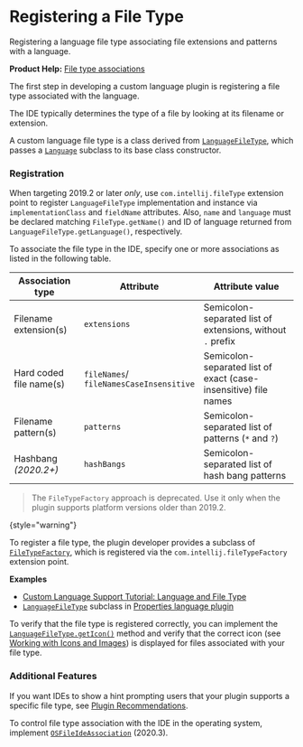 <!-- Copyright 2000-2023 JetBrains s.r.o. and contributors. Use of this source code is governed by the Apache 2.0 license. -->

# Registering a File Type

<link-summary>Registering a language file type associating file extensions and patterns with a language.</link-summary>

<tldr>

**Product Help:** [File type associations](https://www.jetbrains.com/help/idea/creating-and-registering-file-types.html)

</tldr>

The first step in developing a custom language plugin is registering a file type associated with the language.

The IDE typically determines the type of a file by looking at its filename or extension.

A custom language file type is a class derived from [`LanguageFileType`](%gh-ic%/platform/core-api/src/com/intellij/openapi/fileTypes/LanguageFileType.java), which passes a [`Language`](%gh-ic%/platform/core-api/src/com/intellij/lang/Language.java) subclass to its base class constructor.

### Registration
<tabs>

<tab title="2019.2 and later">

When targeting 2019.2 or later *only*, use `com.intellij.fileType` extension point to register `LanguageFileType` implementation and instance via `implementationClass` and `fieldName` attributes.
Also, `name` and `language` must be declared matching `FileType.getName()` and ID of language returned from `LanguageFileType.getLanguage()`, respectively.

To associate the file type in the IDE, specify one or more associations as listed in the following table.

| Association type        | Attribute                                   | Attribute value                                                 |
|-------------------------|---------------------------------------------|-----------------------------------------------------------------|
| Filename extension(s)   | `extensions`                                | Semicolon-separated list of extensions, without `.` prefix      |
| Hard coded file name(s) | `fileNames`/<br/>`fileNamesCaseInsensitive` | Semicolon-separated list of exact (case-insensitive) file names |
| Filename pattern(s)     | `patterns`                                  | Semicolon-separated list of patterns (`*` and `?`)              |
| Hashbang _(2020.2+)_    | `hashBangs`                                 | Semicolon-separated list of hash bang patterns                  |

</tab>

<tab title="Pre-2019.2">

> The `FileTypeFactory` approach is deprecated. Use it only when the plugin supports platform versions older than 2019.2.
>
{style="warning"}

To register a file type, the plugin developer provides a subclass of [`FileTypeFactory`](%gh-ic%/platform/ide-core/src/com/intellij/openapi/fileTypes/FileTypeFactory.java), which is registered via the `com.intellij.fileTypeFactory` extension point.

</tab>
</tabs>

**Examples**
- [Custom Language Support Tutorial: Language and File Type](language_and_filetype.md)
- [`LanguageFileType`](%gh-ic%/platform/core-api/src/com/intellij/openapi/fileTypes/LanguageFileType.java) subclass in [Properties language plugin](%gh-ic%/plugins/properties/properties-psi-api/src/com/intellij/lang/properties/PropertiesFileType.java)

To verify that the file type is registered correctly, you can implement the [`LanguageFileType.getIcon()`](%gh-ic%/platform/core-api/src/com/intellij/openapi/fileTypes/LanguageFileType.java) method and verify that the correct icon (see [Working with Icons and Images](work_with_icons_and_images.md)) is displayed for files associated with your file type.

### Additional Features

If you want IDEs to show a hint prompting users that your plugin supports a specific file type, see [Plugin Recommendations](https://plugins.jetbrains.com/docs/marketplace/intellij-plugin-recommendations.html).

To control file type association with the IDE in the operating system, implement [`OSFileIdeAssociation`](%gh-ic%/platform/core-api/src/com/intellij/openapi/fileTypes/OSFileIdeAssociation.java) (2020.3).

